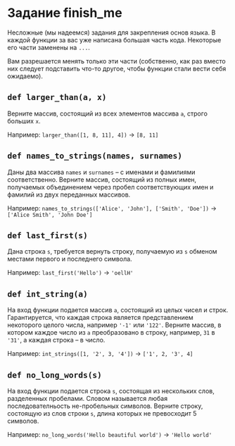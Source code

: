 # Задание finish_me

Несложные (мы надеемся) задания для закрепления основ языка. В каждой функции за вас уже написана большая часть кода.
Некоторые его части заменены на `...`.

Вам разрешается менять только эти части (собственно, как раз вместо них следует подставить что-то другое, чтобы функции
стали вести себя ожидаемо).

## `def larger_than(a, x)`

Верните массив, состоящий из всех элементов массива `a`, строго больших `x`.

Например: `larger_than([1, 8, 11], 4])` &rightarrow; `[8, 11]`

## `def names_to_strings(names, surnames)`

Даны два массива `names` и `surnames` &ndash; с именами и фамилиями соответственно. Верните массив, состоящий из полных
имен, получаемых объединением через пробел соответствующих имен и фамилий из двух переданных массивов.

Например: `names_to_strings(['Alice', 'John'], ['Smith', 'Doe'])` &rightarrow; `['Alice Smith', 'John Doe']`

## `def last_first(s)`

Дана строка `s`, требуется вернуть строку, получаемую из `s` обменом местами первого и последнего символа.

Например: `last_first('Hello')` &rightarrow; `'oellH'`

## `def int_string(a)`

На вход функции подается массив `a`, состоящий из целых чисел и строк. Гарантируется, что каждая строка является
представлением некоторого целого числа, например `'-1'` или `'122'`. Верните массив, в котором каждое число из `a`
преобразовано в строку, например, `31` в `'31'`, а каждая строка &ndash; в число.

Например: `int_strings([1, '2', 3, '4'])` &rightarrow; `['1', 2, '3', 4]`

## `def no_long_words(s)`

На вход функции подается строка `s`, состоящая из нескольких слов, разделенных пробелами. Словом называется любая
последователньость не-пробельных символов. Верните строку, состоящую из слов строки `s`, длина которых не превосходит 5
символов.

Например: `no_long_words('Hello beautiful world')` &rightarrow; `'Hello world'`